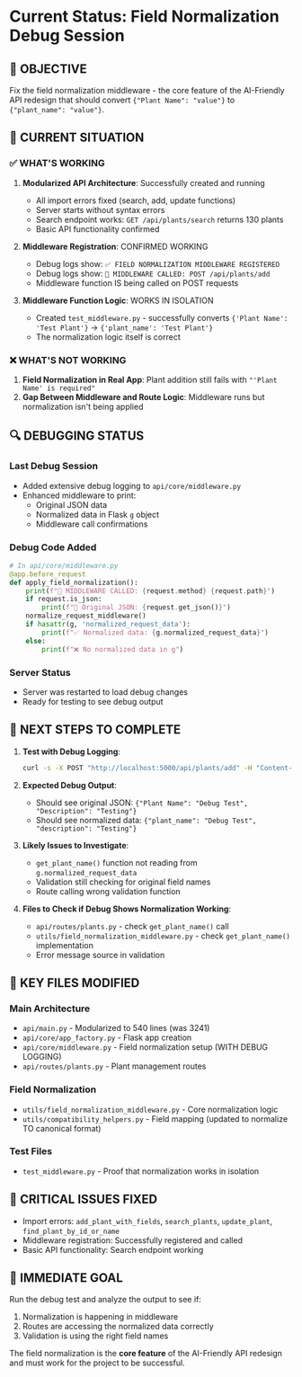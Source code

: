 # Current Status: Field Normalization Debug Session

## 🎯 **OBJECTIVE**
Fix the field normalization middleware - the core feature of the AI-Friendly API redesign that should convert `{"Plant Name": "value"}` to `{"plant_name": "value"}`.

## 📍 **CURRENT SITUATION**

### ✅ **WHAT'S WORKING**
1. **Modularized API Architecture**: Successfully created and running
   - All import errors fixed (search, add, update functions)
   - Server starts without syntax errors
   - Search endpoint works: `GET /api/plants/search` returns 130 plants
   - Basic API functionality confirmed

2. **Middleware Registration**: CONFIRMED WORKING
   - Debug logs show: `✅ FIELD NORMALIZATION MIDDLEWARE REGISTERED`
   - Debug logs show: `🔄 MIDDLEWARE CALLED: POST /api/plants/add`
   - Middleware function IS being called on POST requests

3. **Middleware Function Logic**: WORKS IN ISOLATION
   - Created `test_middleware.py` - successfully converts `{'Plant Name': 'Test Plant'}` → `{'plant_name': 'Test Plant'}`
   - The normalization logic itself is correct

### ❌ **WHAT'S NOT WORKING**
1. **Field Normalization in Real App**: Plant addition still fails with `"'Plant Name' is required"`
2. **Gap Between Middleware and Route Logic**: Middleware runs but normalization isn't being applied

## 🔍 **DEBUGGING STATUS**

### **Last Debug Session**
- Added extensive debug logging to `api/core/middleware.py`
- Enhanced middleware to print:
  - Original JSON data
  - Normalized data in Flask `g` object
  - Middleware call confirmations

### **Debug Code Added**
```python
# In api/core/middleware.py
@app.before_request
def apply_field_normalization():
    print(f"🔄 MIDDLEWARE CALLED: {request.method} {request.path}")
    if request.is_json:
        print(f"📝 Original JSON: {request.get_json()}")
    normalize_request_middleware()
    if hasattr(g, 'normalized_request_data'):
        print(f"✅ Normalized data: {g.normalized_request_data}")
    else:
        print(f"❌ No normalized data in g")
```

### **Server Status**
- Server was restarted to load debug changes
- Ready for testing to see debug output

## 🔧 **NEXT STEPS TO COMPLETE**

1. **Test with Debug Logging**:
   ```bash
   curl -s -X POST "http://localhost:5000/api/plants/add" -H "Content-Type: application/json" -d '{"Plant Name": "Debug Test", "Description": "Testing"}'
   ```

2. **Expected Debug Output**:
   - Should see original JSON: `{"Plant Name": "Debug Test", "Description": "Testing"}`
   - Should see normalized data: `{"plant_name": "Debug Test", "description": "Testing"}`

3. **Likely Issues to Investigate**:
   - `get_plant_name()` function not reading from `g.normalized_request_data`
   - Validation still checking for original field names
   - Route calling wrong validation function

4. **Files to Check if Debug Shows Normalization Working**:
   - `api/routes/plants.py` - check `get_plant_name()` call
   - `utils/field_normalization_middleware.py` - check `get_plant_name()` implementation
   - Error message source in validation

## 📁 **KEY FILES MODIFIED**

### **Main Architecture**
- `api/main.py` - Modularized to 540 lines (was 3241)
- `api/core/app_factory.py` - Flask app creation
- `api/core/middleware.py` - Field normalization setup (WITH DEBUG LOGGING)
- `api/routes/plants.py` - Plant management routes

### **Field Normalization**
- `utils/field_normalization_middleware.py` - Core normalization logic
- `utils/compatibility_helpers.py` - Field mapping (updated to normalize TO canonical format)

### **Test Files**
- `test_middleware.py` - Proof that normalization works in isolation

## 🚨 **CRITICAL ISSUES FIXED**
- Import errors: `add_plant_with_fields`, `search_plants`, `update_plant`, `find_plant_by_id_or_name`
- Middleware registration: Successfully registered and called
- Basic API functionality: Search endpoint working

## 🎯 **IMMEDIATE GOAL**
Run the debug test and analyze the output to see if:
1. Normalization is happening in middleware
2. Routes are accessing the normalized data correctly
3. Validation is using the right field names

The field normalization is the **core feature** of the AI-Friendly API redesign and must work for the project to be successful.

